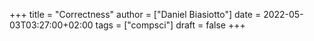 +++
title = "Correctness"
author = ["Daniel Biasiotto"]
date = 2022-05-03T03:27:00+02:00
tags = ["compsci"]
draft = false
+++
